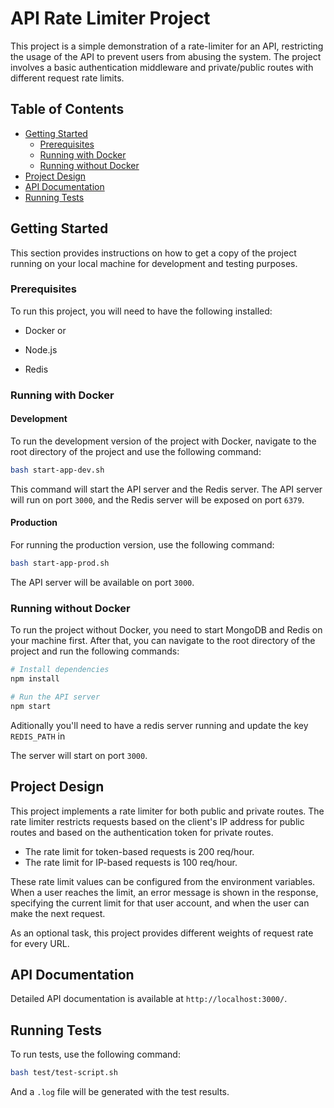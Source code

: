 # API Rate Limiter Project

This project is a simple demonstration of a rate-limiter for an API, restricting the usage of the API to prevent users from abusing the system. The project involves a basic authentication middleware and private/public routes with different request rate limits.

## Table of Contents

- [Getting Started](#getting-started)
  - [Prerequisites](#prerequisites)
  - [Running with Docker](#running-with-docker)
  - [Running without Docker](#running-without-docker)
- [Project Design](#project-design)
- [API Documentation](#api-documentation)
- [Running Tests](#running-tests)

## Getting Started

This section provides instructions on how to get a copy of the project running on your local machine for development and testing purposes.

### Prerequisites

To run this project, you will need to have the following installed:

- Docker
or

- Node.js
- Redis

### Running with Docker

#### Development

To run the development version of the project with Docker, navigate to the root directory of the project and use the following command:

```sh
bash start-app-dev.sh
```

This command will start the API server and the Redis server. The API server will run on port `3000`, and the Redis server will be exposed on port `6379`.

#### Production

For running the production version, use the following command:

```sh
bash start-app-prod.sh
```

The API server will be available on port `3000`.

### Running without Docker

To run the project without Docker, you need to start MongoDB and Redis on your machine first. After that, you can navigate to the root directory of the project and run the following commands:

```sh
# Install dependencies
npm install

# Run the API server
npm start
```

Aditionally you'll need to have a redis server running and update the key `REDIS_PATH` in 

The server will start on port `3000`.

## Project Design

This project implements a rate limiter for both public and private routes. The rate limiter restricts requests based on the client's IP address for public routes and based on the authentication token for private routes.

- The rate limit for token-based requests is 200 req/hour.
- The rate limit for IP-based requests is 100 req/hour.

These rate limit values can be configured from the environment variables. When a user reaches the limit, an error message is shown in the response, specifying the current limit for that user account, and when the user can make the next request.

As an optional task, this project provides different weights of request rate for every URL.

## API Documentation

Detailed API documentation is available at `http://localhost:3000/`.

## Running Tests

To run tests, use the following command:

```sh
bash test/test-script.sh
```

And a `.log` file will be generated with the test results.
